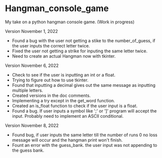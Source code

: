 # Hangman_console_game
My take on a python hangman console game. (Work in progress)


Version November 1, 2022

- Found a bug with the user not getting a stike to the number_of_guess, if the user inputs the correct letter twice.
- Fixed the user not getting a strike for inputing the same letter twice.
- Need to create an actual Hangman now with tkinter.

Version November 6, 2022

- Check to see if the user is inputting an int or a float.
- Trying to figure out how to use tkinter.
- Found that inputting a decimal gives out the same message as inputting multiple letters.
- Created versions in the doc comments.
- Implementing a try except in the get_word function.
- Created an is_float function to check if the user input is a float.
- Found a bug. If user inputs a symbol like ';' or ']' program will accept the input.
Probably need to implement an ASCII conditional.

Version November 8, 2022

- Found bug, if user inputs the same letter till the number of runs 0 no loss message will occur
and the hangman print won't finish.
- Fount an error with the guess_bank. the user input was not appending to the guess bank.
